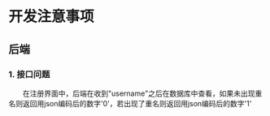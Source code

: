 # 开发注意事项
## 后端
### 1. 接口问题
&emsp;&emsp;在注册界面中，后端在收到"username"之后在数据库中查看，如果未出现重名则返回用json编码后的数字'0'，若出现了重名则返回用json编码后的数字'1'

